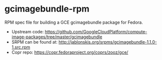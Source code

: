 # gcimagebundle-rpm

RPM spec file for building a GCE gcimagebundle package for Fedora.

* Upstream code: https://github.com/GoogleCloudPlatform/compute-image-packages/tree/master/gcimagebundle
* SRPM can be found at: http://jablonskis.org/srpms/gcimagebundle-1.1.0-1.src.rpm
* Copr repo: https://copr.fedoraproject.org/coprs/zooz/gce/
